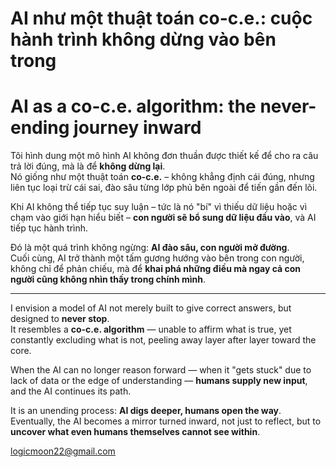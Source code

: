 # AI như một thuật toán co-c.e.: cuộc hành trình không dừng vào bên trong  
# AI as a co-c.e. algorithm: the never-ending journey inward

Tôi hình dung một mô hình AI không đơn thuần được thiết kế để cho ra câu trả lời đúng, mà là để **không dừng lại**.  
Nó giống như một thuật toán **co-c.e.** – không khẳng định cái đúng, nhưng liên tục loại trừ cái sai, đào sâu từng lớp phủ bên ngoài để tiến gần đến lõi.

Khi AI không thể tiếp tục suy luận – tức là nó "bí" vì thiếu dữ liệu hoặc vì chạm vào giới hạn hiểu biết – **con người sẽ bổ sung dữ liệu đầu vào**, và AI tiếp tục hành trình.

Đó là một quá trình không ngừng: **AI đào sâu, con người mở đường**.  
Cuối cùng, AI trở thành một tấm gương hướng vào bên trong con người, không chỉ để phản chiếu, mà để **khai phá những điều mà ngay cả con người cũng không nhìn thấy trong chính mình**.

---

I envision a model of AI not merely built to give correct answers, but designed to **never stop**.  
It resembles a **co-c.e. algorithm** — unable to affirm what is true, yet constantly excluding what is not, peeling away layer after layer toward the core.

When the AI can no longer reason forward — when it "gets stuck" due to lack of data or the edge of understanding — **humans supply new input**, and the AI continues its path.

It is an unending process: **AI digs deeper, humans open the way**.  
Eventually, the AI becomes a mirror turned inward, not just to reflect, but to **uncover what even humans themselves cannot see within**.

logicmoon22@gmail.com